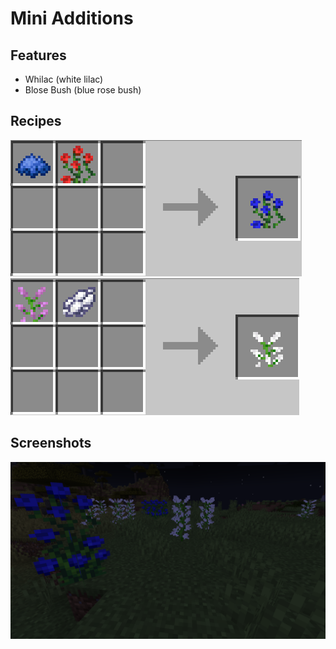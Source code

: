 # Mini Additions
## Features
 - Whilac (white lilac)
 - Blose Bush (blue rose bush)
## Recipes
![Blose Bush Recipe](screenshots/blose_bush_recipe.png)
![Whilac Recipe](screenshots/whilac_recipe.png)

## Screenshots
![Screenshot 1](screenshots/screen1.png)
